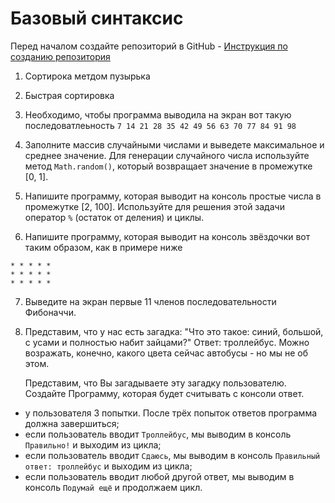 # Базовый синтаксис

Перед началом создайте репозиторий в GitHub - [Инструкция по созданию репозитория](../create-github-project/create-github-project.md)

1. Сортирока метдом пузырька


2. Быстрая сортировка


3. Необходимо, чтобы программа выводила на экран вот такую последоватлеьность 
`7 14 21 28 35 42 49 56 63 70 77 84 91 98`


4. Заполните массив случайными числами и выведете максимальное и среднее значение.
Для генерации случайного числа используйте метод `Math.random()`, который возвращает значение
в промежутке [0, 1].


5. Напишите программу, которая выводит на консоль простые числа в промежутке [2, 100]. 
Используйте для решения этой задачи оператор `%` (остаток от деления) и циклы.


6. Напишите программу, которая выводит на консоль звёздочки вот таким образом, как в примере ниже
```
* * * * *
* * * * *
* * * * *
```


7. Выведите на экран первые 11 членов последовательности Фибоначчи.


8. Представим, что у нас есть загадка: "Что это такое: синий, 
большой, с усами и полностью набит зайцами?" Ответ: троллейбус.
Можно возражать, конечно, какого цвета сейчас автобусы - но мы не об этом.

    Представим, что Вы загадываете эту загадку пользователю. Создайте
Программу, которая будет считывать с консоли ответ.
* у пользователя 3 попытки. После трёх попыток ответов программа
должна завершиться;
* если пользователь вводит `Троллейбус`, мы выводим в консоль
`Правильно!` и выходим из цикла;
* если пользователь вводит `Сдаюсь`, мы выводим в консоль
`Правильный ответ: троллейбус` и выходим из цикла;
* если пользователь вводит любой другой ответ, мы выводим в консоль
`Подумай ещё` и продолжаем цикл.



